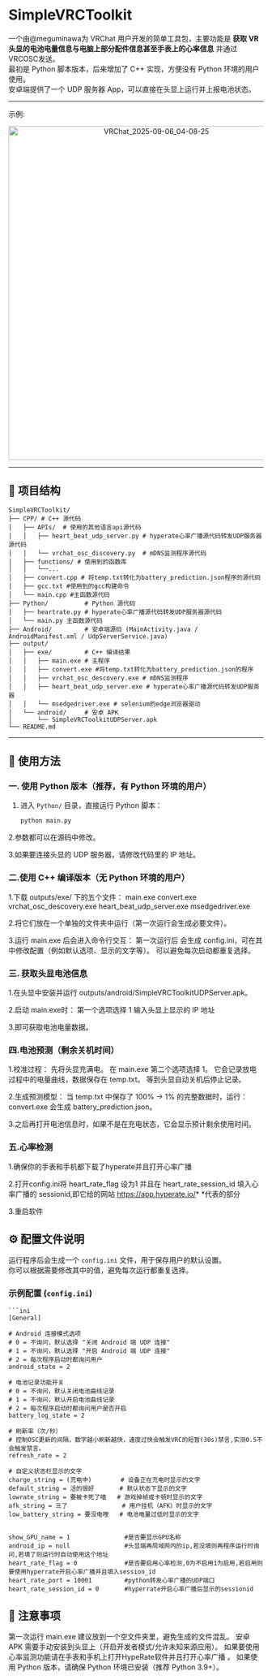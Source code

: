# SimpleVRCToolkit

一个由@meguminawa为 VRChat 用户开发的简单工具包，主要功能是 **获取 VR 头显的电池电量信息与电脑上部分配件信息甚至手表上的心率信息** 并通过 VRCOSC发送。  
最初是 Python 脚本版本，后来增加了 C++ 实现，方便没有 Python 环境的用户使用。  
安卓端提供了一个 UDP 服务器 App，可以直接在头显上运行并上报电池状态。

---

示例:
<center>
  <img width="569" height="658" alt="VRChat_2025-09-06_04-08-25" src="https://github.com/user-attachments/assets/25f5f079-fbe4-4517-b3c0-427edf8d98ce">
</center>


---
## 📂 项目结构

    SimpleVRCToolkit/
    ├── CPP/ # C++ 源代码
    │   ├── APIs/  # 使用的其他语言api源代码
    │   │   ├── heart_beat_udp_server.py # hyperate心率广播源代码转发UDP服务器源代码
    │   │   └── vrchat_osc_discovery.py  # mDNS监测程序源代码
    │   ├── functions/ # 使用到的函数库
    │   │   └──...
    │   ├── convert.cpp # 将temp.txt转化为battery_prediction.json程序的源代码
    │   ├── gcc.txt #使用到的gcc构建命令
    │   └── main.cpp #主函数源代码
    ├── Python/          # Python 源代码
    │   ├── heartrate.py # hyperate心率广播源代码转发UDP服务器源代码
    │   └── main.py 主函数源代码
    ├── Android/         # 安卓端源码 (MainActivity.java / AndroidManifest.xml / UdpServerService.java)
    ├── output/
    │   ├── exe/         # C++ 编译结果
    │   │   ├── main.exe # 主程序
    │   │   ├── convert.exe #将temp.txt转化为battery_prediction.json的程序
    │   │   ├── vrchat_osc_descovery.exe # mDNS监测程序
    │   │   ├── heart_beat_udp_server.exe # hyperate心率广播源代码转发UDP服务器
    │   │   └── msedgedriver.exe # selenium的edge浏览器驱动
    │   └── android/     # 安卓 APK
    │       └── SimpleVRCToolkitUDPServer.apk
    └── README.md

---

## 🚀 使用方法

### 一. 使用 Python 版本（推荐，有 Python 环境的用户）
  1. 进入 `Python/` 目录，直接运行 Python 脚本：
        ```bash
        python main.py

  2.参数都可以在源码中修改。

  3.如果要连接头显的 UDP 服务器，请修改代码里的 IP 地址。

### 二.使用 C++ 编译版本（无 Python 环境的用户）
  1.下载 outputs/exe/ 下的五个文件：
    main.exe
    convert.exe
    vrchat_osc_descovery.exe
    heart_beat_udp_server.exe
    msedgedriver.exe

  2.将它们放在一个单独的文件夹中运行（第一次运行会生成必要文件）。

  3.运行 main.exe 后会进入命令行交互：
    第一次运行后 会生成 config.ini，可在其中修改配置（例如默认选项、显示的文字等）。
    可以避免每次启动都重复选择。

### 三. 获取头显电池信息
  1.在头显中安装并运行 outputs/android/SimpleVRCToolkitUDPServer.apk。

  2.启动 main.exe时：
    第一个选项选择 1
    输入头显上显示的 IP 地址

  3.即可获取电池电量数据。

### 四.电池预测（剩余关机时间）
  1.校准过程：
    先将头显充满电。
    在 main.exe 第二个选项选择 1。
    它会记录放电过程中的电量曲线，数据保存在 temp.txt。
    等到头显自动关机后停止记录。

  2.生成预测模型：
    当 temp.txt 中保存了 100% → 1% 的完整数据时，运行：
      convert.exe
    会生成 battery_prediction.json。

  3.之后再打开电池信息时，如果不是在充电状态，它会显示预计剩余使用时间。

### 五.心率检测
  1.确保你的手表和手机都下载了hyperate并且打开心率广播

  2.打开config.ini将 heart_rate_flag 设为1 并且在 heart_rate_session_id 填入心率广播的 sessionid,即它给的网站 https://app.hyperate.io/* *代表的部分

  3.重启软件
## ⚙️ 配置文件说明
运行程序后会生成一个 `config.ini` 文件，用于保存用户的默认设置。  
你可以根据需要修改其中的值，避免每次运行都重复选择。
    
### 示例配置 (`config.ini`)
    ```ini
    [General]
        
    # Android 连接模式选项
    # 0 = 不询问，默认选择 "关闭 Android 端 UDP 连接"
    # 1 = 不询问，默认选择 "开启 Android 端 UDP 连接"
    # 2 = 每次程序启动时都询问用户
    android_state = 2 
        
    # 电池记录功能开关
    # 0 = 不询问，默认关闭电池曲线记录
    # 1 = 不询问，默认开启电池曲线记录
    # 2 = 每次程序启动时都询问用户是否开启
    battery_log_state = 2 
        
    # 刷新率（次/秒）
    # 控制OSC更新的间隔，数字越小刷新越快，速度过快会触发VRC的短暂(30s)禁言,实测0.5不会触发禁言。
    refresh_rate = 2
        
    # 自定义状态栏显示的文字
    charge_string = (充电中)        # 设备正在充电时显示的文字
    default_string = 活的很好       # 默认状态下显示的文字
    lowrate_string = 要被卡死了喵   # 游戏掉帧或卡顿时显示的文字
    afk_string = 亖了               # 用户挂机（AFK）时显示的文字
    low_battery_string = 要没电哩   # 电池电量过低时显示的文字

    
    show_GPU_name = 1               #是否要显示GPU名称
    android_ip = null               #头显端再局域网内的ip,若没填则再程序运行时询问,若填了则运行时自动使用这个地址
    heart_rate_flag = 0             #是否要启用心率检测,0为不启用1为启用,若启用则要使用hyperrate开启心率广播并且填入session_id
    heart_rate_port = 10001         #python转发心率广播的UDP端口
    heart_rate_session_id = 0       #hyperrate开启心率广播后显示的sessionid
    




## 📌 注意事项
  第一次运行 main.exe 建议放到一个空文件夹里，避免生成的文件混乱。
  安卓 APK 需要手动安装到头显上（开启开发者模式/允许未知来源应用）。
  如果要使用心率监测功能请在手表和手机上打开HypeRate软件并且打开心率广播 。
  如果使用 Python 版本，请确保 Python 环境已安装（推荐 Python 3.9+）。

